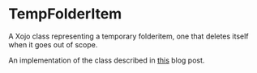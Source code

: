 # TempFolderItem
A Xojo class representing a temporary folderitem, one that deletes itself when it goes out of scope.

An implementation of the class described in [this](https://blog.xojo.com/2021/03/11/auto-deleting-temporary-files/) blog post.
